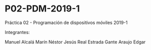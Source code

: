 # P02-PDM-2019-1


Práctica 02 - Programación de dispositivos móviles 2019-1

Integrantes:

Manuel Alcalá Marín
Néstor Jesús Real Estrada
Gante Araujo Edgar
